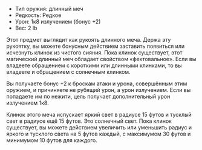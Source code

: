 
- Тип оружия: длинный меч
- Редкость: Редкое
- Урон: 1к8 излучением (бонус +2)
- Вес: 2 lb

Этот предмет выглядит как рукоять длинного меча. Держа эту рукоятку, вы можете бонусным действием заставить появиться или исчезнуть клинок из чистого сияния. Пока клинок существует, этот магический длинный меч обладает свойством «фехтовальное». Если вы владеете обращением с короткими или длинными клинками, то вы владеете и обращением с солнечным клинком.

Вы получаете бонус +2 к броскам атаки и урона, совершённым этим оружием, и причиняете не рубящий урон, а урон излучением. Если вы попадаете им по нежити, цель получает дополнительный урон излучением 1к8.

Клинок этого меча испускает яркий свет в радиусе 15 футов и тусклый свет в радиусе ещё 15
футов. Это солнечный свет. Пока клинок существует, вы можете действием увеличить или
уменьшить радиус и яркого и тусклого света на 5 футов каждый, с максимумом 30 футов и минимумом 10 футов для каждого.